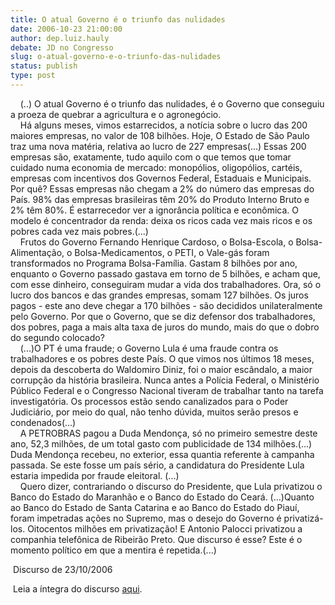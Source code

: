 ```yaml
---
title: O atual Governo é o triunfo das nulidades
date: 2006-10-23 21:00:00
author: dep.luiz.hauly
debate: JD no Congresso
slug: o-atual-governo-e-o-triunfo-das-nulidades
status: publish 
type: post
---
```


    (..) O atual Governo é o triunfo das nulidades, é o Governo que conseguiu a proeza de quebrar a agricultura e o agronegócio.   
    Há alguns meses, vimos estarrecidos, a notícia sobre o lucro das 200 maiores empresas, no valor de 108 bilhões. Hoje, O Estado de São Paulo traz uma nova matéria, relativa ao lucro de 227 empresas(...) Essas 200 empresas são, exatamente, tudo aquilo com o que temos que tomar cuidado numa economia de mercado: monopólios, oligopólios, cartéis, empresas com incentivos dos Governos Federal, Estaduais e Municipais. Por quê? Essas empresas não chegam a 2% do número das empresas do País. 98% das empresas brasileiras têm 20% do Produto Interno Bruto e 2% têm 80%. É estarrecedor ver a ignorância política e econômica. O modelo é concentrador da renda: deixa os ricos cada vez mais ricos e os pobres cada vez mais pobres.(...)   
    Frutos do Governo Fernando Henrique Cardoso, o Bolsa-Escola, o Bolsa- Alimentação, o Bolsa-Medicamentos, o PETI, o Vale-gás foram transformados no Programa Bolsa-Família. Gastam 8 bilhões por ano, enquanto o Governo passado gastava em torno de 5 bilhões, e acham que, com esse dinheiro, conseguiram mudar a vida dos trabalhadores. Ora, só o lucro dos bancos e das grandes empresas, somam 127 bilhões. Os juros pagos - este ano deve chegar a 170 bilhões - são decididos unilateralmente pelo Governo. Por que o Governo, que se diz defensor dos trabalhadores, dos pobres, paga a mais alta taxa de juros do mundo, mais do que o dobro do segundo colocado?   
    (...)O PT é uma fraude; o Governo Lula é uma fraude contra os trabalhadores e os pobres deste País. O que vimos nos últimos 18 meses, depois da descoberta do Waldomiro Diniz, foi o maior escândalo, a maior corrupção da história brasileira. Nunca antes a Polícia Federal, o Ministério Público Federal e o Congresso Nacional tiveram de trabalhar tanto na tarefa investigatória. Os processos estão sendo canalizados para o Poder Judiciário, por meio do qual, não tenho dúvida, muitos serão presos e condenados(...)   
    A PETROBRAS pagou a Duda Mendonça, só no primeiro semestre deste ano, 52,3 milhões, de um total gasto com publicidade de 134 milhões.(...) Duda Mendonça recebeu, no exterior, essa quantia referente à campanha passada. Se este fosse um país sério, a candidatura do Presidente Lula estaria impedida por fraude eleitoral. (...)   
    Quero dizer, contrariando o discurso do Presidente, que Lula privatizou o Banco do Estado do Maranhão e o Banco do Estado do Ceará. (...)Quanto ao Banco do Estado de Santa Catarina e ao Banco do Estado do Piauí, foram impetradas ações no Supremo, mas o desejo do Governo é privatizá-los. Oitocentos milhões em privatização! E Antonio Palocci privatizou a companhia telefônica de Ribeirão Preto. Que discurso é esse? Este é o momento político em que a mentira é repetida.(...)  
  
 Discurso de 23/10/2006  
  
 Leia a íntegra do discurso [aqui](http://www.camara.gov.br/internet/plenario/notas/extraord/en231006.pdf).
